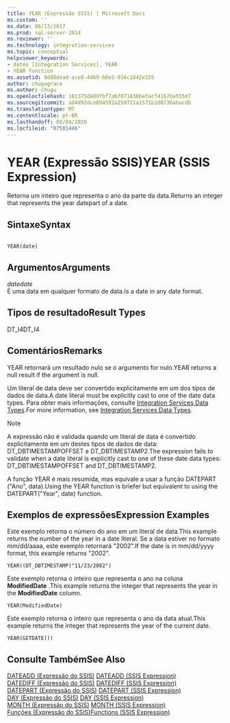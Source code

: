 ```yaml
---
title: YEAR (Expressão SSIS) | Microsoft Docs
ms.custom: ''
ms.date: 06/13/2017
ms.prod: sql-server-2014
ms.reviewer: ''
ms.technology: integration-services
ms.topic: conceptual
helpviewer_keywords:
- dates [Integration Services], YEAR
- YEAR function
ms.assetid: 9d88dead-ace8-44b9-b8e2-916c1842e155
author: chugugrace
ms.author: chugu
ms.openlocfilehash: 181375d489fbf7abf0718386efacf4167ba555d7
ms.sourcegitcommit: ad4d92dce894592a259721a1571b1d8736abacdb
ms.translationtype: MT
ms.contentlocale: pt-BR
ms.lasthandoff: 08/04/2020
ms.locfileid: "87581446"
---
```

# <a name="year-ssis-expression"></a><span data-ttu-id="fb397-102">YEAR (Expressão SSIS)</span><span class="sxs-lookup"><span data-stu-id="fb397-102">YEAR (SSIS Expression)</span></span>
  <span data-ttu-id="fb397-103">Retorna um inteiro que representa o ano da parte da data.</span><span class="sxs-lookup"><span data-stu-id="fb397-103">Returns an integer that represents the year datepart of a date.</span></span>  
  
## <a name="syntax"></a><span data-ttu-id="fb397-104">Sintaxe</span><span class="sxs-lookup"><span data-stu-id="fb397-104">Syntax</span></span>  
  
```  
  
YEAR(date)  
```  
  
## <a name="arguments"></a><span data-ttu-id="fb397-105">Argumentos</span><span class="sxs-lookup"><span data-stu-id="fb397-105">Arguments</span></span>  
 <span data-ttu-id="fb397-106">*date*</span><span class="sxs-lookup"><span data-stu-id="fb397-106">*date*</span></span>  
 <span data-ttu-id="fb397-107">É uma data em qualquer formato de data.</span><span class="sxs-lookup"><span data-stu-id="fb397-107">Is a date in any date format.</span></span>  
  
## <a name="result-types"></a><span data-ttu-id="fb397-108">Tipos de resultado</span><span class="sxs-lookup"><span data-stu-id="fb397-108">Result Types</span></span>  
 <span data-ttu-id="fb397-109">DT_I4</span><span class="sxs-lookup"><span data-stu-id="fb397-109">DT_I4</span></span>  
  
## <a name="remarks"></a><span data-ttu-id="fb397-110">Comentários</span><span class="sxs-lookup"><span data-stu-id="fb397-110">Remarks</span></span>  
 <span data-ttu-id="fb397-111">YEAR retornará um resultado nulo se o argumento for nulo.</span><span class="sxs-lookup"><span data-stu-id="fb397-111">YEAR returns a null result if the argument is null.</span></span>  
  
 <span data-ttu-id="fb397-112">Um literal de data deve ser convertido explicitamente em um dos tipos de dados de data.</span><span class="sxs-lookup"><span data-stu-id="fb397-112">A date literal must be explicitly cast to one of the date data types.</span></span> <span data-ttu-id="fb397-113">Para obter mais informações, consulte [Integration Services Data Types](../data-flow/integration-services-data-types.md).</span><span class="sxs-lookup"><span data-stu-id="fb397-113">For more information, see [Integration Services Data Types](../data-flow/integration-services-data-types.md).</span></span>  
  
> [!NOTE]  
>  <span data-ttu-id="fb397-114">A expressão não é validada quando um literal de data é convertido explicitamente em um destes tipos de dados de data: DT_DBTIMESTAMPOFFSET e DT_DBTIMESTAMP2.</span><span class="sxs-lookup"><span data-stu-id="fb397-114">The expression fails to validate when a date literal is explicitly cast to one of these date data types: DT_DBTIMESTAMPOFFSET and DT_DBTIMESTAMP2.</span></span>  
  
 <span data-ttu-id="fb397-115">A função YEAR é mais resumida, mas equivale a usar a função DATEPART ("Ano", data).</span><span class="sxs-lookup"><span data-stu-id="fb397-115">Using the YEAR function is briefer but equivalent to using the DATEPART("Year", date) function.</span></span>  
  
## <a name="expression-examples"></a><span data-ttu-id="fb397-116">Exemplos de expressões</span><span class="sxs-lookup"><span data-stu-id="fb397-116">Expression Examples</span></span>  
 <span data-ttu-id="fb397-117">Este exemplo retorna o número do ano em um literal de data.</span><span class="sxs-lookup"><span data-stu-id="fb397-117">This example returns the number of the year in a date literal.</span></span> <span data-ttu-id="fb397-118">Se a data estiver no formato mm/dd/aaaa, este exemplo retornará "2002".</span><span class="sxs-lookup"><span data-stu-id="fb397-118">If the date is in mm/dd/yyyy format, this example returns "2002".</span></span>  
  
```  
YEAR((DT_DBTIMESTAMP)"11/23/2002")  
```  
  
 <span data-ttu-id="fb397-119">Este exemplo retorna o inteiro que representa o ano na coluna **ModifiedDate** .</span><span class="sxs-lookup"><span data-stu-id="fb397-119">This example returns the integer that represents the year in the **ModifiedDate** column.</span></span>  
  
```  
YEAR(ModifiedDate)  
```  
  
 <span data-ttu-id="fb397-120">Este exemplo retorna o inteiro que representa o ano da data atual.</span><span class="sxs-lookup"><span data-stu-id="fb397-120">This example returns the integer that represents the year of the current date.</span></span>  
  
```  
YEAR(GETDATE())  
```  
  
## <a name="see-also"></a><span data-ttu-id="fb397-121">Consulte Também</span><span class="sxs-lookup"><span data-stu-id="fb397-121">See Also</span></span>  
 <span data-ttu-id="fb397-122">[DATEADD &#40;Expressão do SSIS&#41;](dateadd-ssis-expression.md) </span><span class="sxs-lookup"><span data-stu-id="fb397-122">[DATEADD &#40;SSIS Expression&#41;](dateadd-ssis-expression.md) </span></span>  
 <span data-ttu-id="fb397-123">[DATEDIFF &#40;Expressão do SSIS&#41;](datediff-ssis-expression.md) </span><span class="sxs-lookup"><span data-stu-id="fb397-123">[DATEDIFF &#40;SSIS Expression&#41;](datediff-ssis-expression.md) </span></span>  
 <span data-ttu-id="fb397-124">[DATEPART &#40;Expressão do SSIS&#41;](datepart-ssis-expression.md) </span><span class="sxs-lookup"><span data-stu-id="fb397-124">[DATEPART &#40;SSIS Expression&#41;](datepart-ssis-expression.md) </span></span>  
 <span data-ttu-id="fb397-125">[DAY &#40;Expressão do SSIS&#41;](day-ssis-expression.md) </span><span class="sxs-lookup"><span data-stu-id="fb397-125">[DAY &#40;SSIS Expression&#41;](day-ssis-expression.md) </span></span>  
 <span data-ttu-id="fb397-126">[MONTH &#40;Expressão do SSIS&#41;](month-ssis-expression.md) </span><span class="sxs-lookup"><span data-stu-id="fb397-126">[MONTH &#40;SSIS Expression&#41;](month-ssis-expression.md) </span></span>  
 [<span data-ttu-id="fb397-127">Funções &#40;Expressão do SSIS&#41;</span><span class="sxs-lookup"><span data-stu-id="fb397-127">Functions &#40;SSIS Expression&#41;</span></span>](functions-ssis-expression.md)  
  
  
